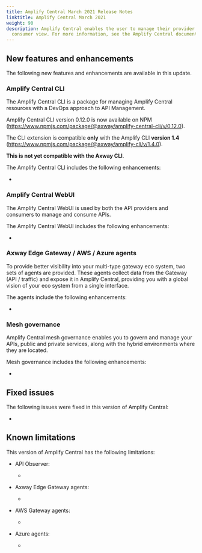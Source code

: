 ```yaml
---
title: Amplify Central March 2021 Release Notes
linktitle: Amplify Central March 2021
weight: 90
description: Amplify Central enables the user to manage their provider /
  consumer view. For more information, see the Amplify Central documentation.
---
```

## New features and enhancements

The following new features and enhancements are available in this update.

### Amplify Central CLI

The Amplify Central CLI is a package for managing Amplify Central resources with a DevOps approach to API Management.

Amplify Central CLI version 0.12.0 is now available on NPM (<https://www.npmjs.com/package/@axway/amplify-central-cli/v/0.12.0>).

The CLI extension is compatible **only** with the Amplify CLI **version 1.4** (<https://www.npmjs.com/package/@axway/amplify-cli/v/1.4.0>).

**This is not yet compatible with the Axway CLI**.

The Amplify Central CLI includes the following enhancements:

*

### Amplify Central WebUI

The Amplify Central WebUI is used by both the API providers and consumers to manage and consume APIs.

The Amplify Central WebUI includes the following enhancements:  

*

### Axway Edge Gateway / AWS / Azure agents

To provide better visibility into your multi-type gateway eco system, two sets of agents are provided. These agents collect data from the Gateway (API / traffic) and expose it in Amplify Central, providing you with a global vision of your eco system from a single interface.

The agents include the following enhancements:

*

### Mesh governance

Amplify Central mesh governance enables you to govern and manage your APIs, public and private services, along with the hybrid environments where they are located.

Mesh governance includes the following enhancements:

*

## Fixed issues

The following issues were fixed in this version of Amplify Central:

*

## Known limitations

This version of Amplify Central has the following limitations:

* API Observer:

    *

* Axway Edge Gateway agents:

    *

* AWS Gateway agents:

    *

* Azure agents:

    *
